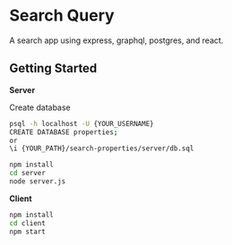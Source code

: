 # Search Query

A search app using express, graphql, postgres, and react.

## Getting Started

**Server**

Create database

```bash
psql -h localhost -U {YOUR_USERNAME}
CREATE DATABASE properties;
or
\i {YOUR_PATH}/search-properties/server/db.sql
```

```bash
npm install
cd server
node server.js
```

**Client**

```bash
npm install
cd client
npm start
```
